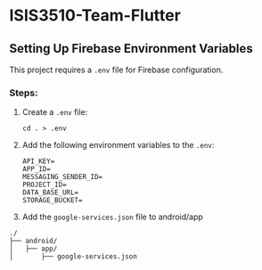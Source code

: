 # ISIS3510-Team-Flutter

## Setting Up Firebase Environment Variables

This project requires a `.env` file for Firebase configuration.  

### Steps:
1. Create a `.env` file:
    ```shell
    cd . > .env
    ```

2. Add the following environment variables to the `.env`:
    ```env
    API_KEY=
    APP_ID=
    MESSAGING_SENDER_ID=
    PROJECT_ID=
    DATA_BASE_URL=
    STORAGE_BUCKET=
    ```

3. Add the  `google-services.json` file to android/app
```shell
./
├── android/
│   ├── app/
│       ├── google-services.json

```